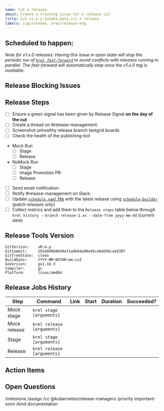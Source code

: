 ```yaml
---
name: Cut a release
about: Create a tracking issue for a release cut
title: Cut v1.x.y-{alpha,beta,rc}.z release
labels: sig/release, area/release-eng
---
```

## Scheduled to happen: <!-- Tue, YYYY-MM-DD -->

_Note for v1.x.0 releases: Having this issue in open state will stop the
periodic run of [`krel fast-forward`](https://testgrid.k8s.io/sig-release-releng-blocking#git-repo-kubernetes-fast-forward)
to avoid conflicts with releases running in parallel. The fast-forward will
automatically stop once the v1.x.0 tag is available._

## Release Blocking Issues
<!--

Make a list of anything preventing the release to start
(failing tests, pending image bumps, etc) and link them
to the relevant GitHub issues:

- [ ] Issue 1
- [ ] Issue 2

-->

<!--

Release Process Steps:
======================

Create a thread on #release-management on Slack to notify updates
about the release. For example,
- https://kubernetes.slack.com/archives/CJH2GBF7Y/p1635868822040300
- https://kubernetes.slack.com/archives/CJH2GBF7Y/p1631606375087500

- Add/Remove items of the checklist as you see fit
- Post bumps or issues encountered along the way

Hints and pointers to docs for each step of the release process:

Screenshot Testgrid Boards:
Use `krel testgridshot` to automatically create the screenshots
http://bit.ly/relmanagers-handbook#testgrid-screenshots

Stage and Release (mock and nomock):
Use `krel stage` && `krel release` see the handbook for more:
http://bit.ly/relmanagers-handbook#releases-management

Image promotion:
Use `kpromo pr` to create a pull request
https://sigs.k8s.io/promo-tools/docs/promotion-pull-requests.md

Notify #release-management on Slack:
Announce the release in a message in the Channel and paste the link
Direct link to slack: https://kubernetes.slack.com/messages/CJH2GBF7Y

Send notification:
Use `krel announce` using your Sendgrid token
http://bit.ly/relmanagers-handbook#sending-mail

Collect Metrics:
Run krel history --branch release-1.mm --date-from 2021-mm-dd
http://bit.ly/relmanagers-handbook#adding-data-about-the-cloud-build-jobs

Finish post-release branch creation tasks:    ← Only for rc.0 release
See the Branch Creation section of the handbook for more details:
http://bit.ly/relmanagers-handbook#branch-creation

Help? Ring @release-managers on slack!

-->

## Release Steps

- [ ] Ensure a green signal has been given by Release Signal **on the day of the cut**
- [ ] Create a thread on #release-management: <!-- Paste link to slack -->
- [ ] Screenshot unhealthy release branch testgrid boards
- [ ] Check the health of the publishing-bot <!-- check if https://github.com/kubernetes/kubernetes/issues/56876 is closed  --> 
- Mock Run
  - [ ] Stage
  - [ ] Release
- NoMock Run
  - [ ] Stage
  - [ ] Image Promotion PR: <!-- Paste Pull Request URL here -->
  - [ ] Release
- [ ] Send email notification: <!-- Paste link to kubernetes-dev email -->
- [ ] Notify #release-management on Slack: <!-- Paste link to slack -->
- [ ] Update [`schedule.yaml` file](https://github.com/kubernetes/website/blob/main/data/releases/schedule.yaml) with the latest release using [`schedule-builder`](https://github.com/kubernetes/release/tree/master/cmd/schedule-builder) (_patch releases only_) <!-- Paste Pull Request URL here -->
- [ ] Collect metrics and add them to the `Release steps` table below through `krel history --branch release-1.xx --date-from yyyy-mm-dd` (current date)
<!-- ONLY FOR RC.0 RELEASES - [ ] Post-release branch creation tasks -->
<!-- ONLY FOR RC.1 RELEASES - [ ] Ensure that the new OBS project is set -->
<!-- ONLY FOR STABLE RELEASES - [ ] Code Thaw PR merged and mention @release-managers nudging them to perform the propedeutic tasks for the next alpha (e.g. setting up the new OBS project) -->

## Release Tools Version

<!-- Replace with output of `krel version` -->
```
GitVersion:    vM.m.p
GitCommit:     191ddd0b0b49af1adb04a98e45cebdd36cae9307
GitTreeState:  clean
BuildDate:     YYYY-MM-DDTHH:mm:ssZ
GoVersion:     go1.16.3
Compiler:      gc
Platform:      linux/amd64
```

## Release Jobs History

<!-- The following table can be automatically generated using krel --history  -->
| Step | Command | Link | Start | Duration | Succeeded? |
| --- | --- | --- | --- | --- | --- |
| Mock stage | `krel stage [arguments]` | | | | |
| Mock release | `krel release [arguments]` | | | | |
| Stage | `krel stage [arguments]` | | | | |
| Release | `krel release [arguments]` | | | | |

## Action Items

<!--
During the release, you may find a few things that require updates
(process changes, documentation updates, fixes to release tooling).

Please list them here.

It will be your responsibility to open issues/PRs to resolve these
issues/improvements. Keep this issue open until these action items
are complete.

- [ ] Item 1
- [ ] Item 2
- [ ] Item 3
-->

## Open Questions

<!--
During the release, you may have a few questions that you can't
answer yourself or may require group discussion.

Please list them here.

Follow up with Branch Managers/Patch Release Team/Release Engineering
subproject owners to get these questions answered.

- [ ] Item 1
- [ ] Item 2
- [ ] Item 3
-->

/milestone <!-- v1.x e.g. v1.14 -->
/assign <!-- @ the Release Manager responsible for this release -->
/cc @kubernetes/release-managers
/priority important-soon
/kind documentation
